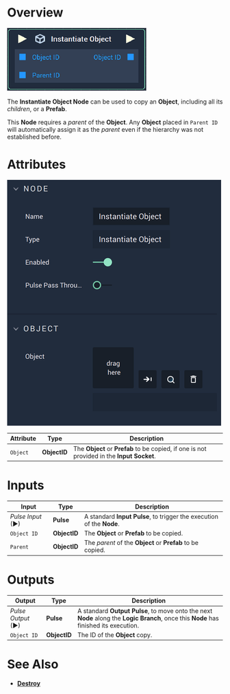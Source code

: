 # Overview

![The Instantiate Object Node.](../../../.gitbook/assets/instantiatenode.png)

The **Instantiate Object Node** can be used to copy an **Object**, including all its *children*, or a **Prefab**. 

This **Node** requires a *parent* of the **Object**. Any **Object** placed in `Parent ID` will automatically assign it as the *parent* even if the hierarchy was not established before. 

# Attributes

![The Instantiate Object Node Attributes.](../../../.gitbook/assets/instantiateobjectattributes.png)

|Attribute|Type|Description|
|---|---|---|
|`Object`|**ObjectID**|The **Object** or **Prefab** to be copied, if one is not provided in the **Input Socket**.|

# Inputs

|Input|Type|Description|
|---|---|---|
|*Pulse Input* (►)|**Pulse**|A standard **Input Pulse**, to trigger the execution of the **Node**.|
|`Object ID`|**ObjectID**|The **Object** or **Prefab** to be copied.|
|`Parent`|**ObjectID**|The *parent* of the **Object** or **Prefab** to be copied.|

# Outputs

|Output|Type|Description|
|---|---|---|
|*Pulse Output* (►)|**Pulse**|A standard **Output Pulse**, to move onto the next **Node** along the **Logic Branch**, once this **Node** has finished its execution.|
|`Object ID`|**ObjectID**|The ID of the **Object** copy.|

# See Also

* [**Destroy**](destroy.md)